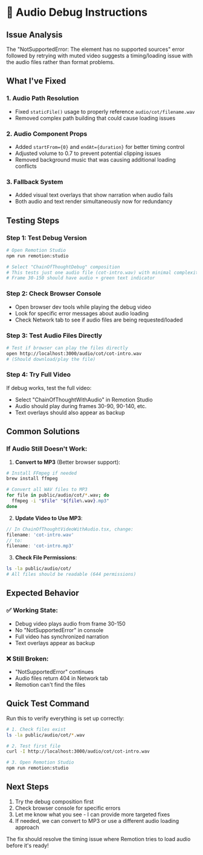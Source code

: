 # 🔧 Audio Debug Instructions

## Issue Analysis
The "NotSupportedError: The element has no supported sources" error followed by retrying with muted video suggests a timing/loading issue with the audio files rather than format problems.

## What I've Fixed

### 1. **Audio Path Resolution**
- Fixed `staticFile()` usage to properly reference `audio/cot/filename.wav`
- Removed complex path building that could cause loading issues

### 2. **Audio Component Props**
- Added `startFrom={0}` and `endAt={duration}` for better timing control
- Adjusted volume to 0.7 to prevent potential clipping issues
- Removed background music that was causing additional loading conflicts

### 3. **Fallback System**
- Added visual text overlays that show narration when audio fails
- Both audio and text render simultaneously now for redundancy

## Testing Steps

### Step 1: Test Debug Version
```bash
# Open Remotion Studio
npm run remotion:studio

# Select "ChainOfThoughtDebug" composition
# This tests just one audio file (cot-intro.wav) with minimal complexity
# Frame 30-150 should have audio + green text indicator
```

### Step 2: Check Browser Console
- Open browser dev tools while playing the debug video
- Look for specific error messages about audio loading
- Check Network tab to see if audio files are being requested/loaded

### Step 3: Test Audio Files Directly
```bash
# Test if browser can play the files directly
open http://localhost:3000/audio/cot/cot-intro.wav
# (Should download/play the file)
```

### Step 4: Try Full Video
If debug works, test the full video:
- Select "ChainOfThoughtWithAudio" in Remotion Studio
- Audio should play during frames 30-90, 90-140, etc.
- Text overlays should also appear as backup

## Common Solutions

### If Audio Still Doesn't Work:

1. **Convert to MP3** (Better browser support):
```bash
# Install FFmpeg if needed
brew install ffmpeg

# Convert all WAV files to MP3
for file in public/audio/cot/*.wav; do
  ffmpeg -i "$file" "${file%.wav}.mp3"
done
```

2. **Update Video to Use MP3**:
```typescript
// In ChainOfThoughtVideoWithAudio.tsx, change:
filename: 'cot-intro.wav'
// to:
filename: 'cot-intro.mp3'
```

3. **Check File Permissions**:
```bash
ls -la public/audio/cot/
# All files should be readable (644 permissions)
```

## Expected Behavior

### ✅ Working State:
- Debug video plays audio from frame 30-150
- No "NotSupportedError" in console
- Full video has synchronized narration
- Text overlays appear as backup

### ❌ Still Broken:
- "NotSupportedError" continues
- Audio files return 404 in Network tab
- Remotion can't find the files

## Quick Test Command

Run this to verify everything is set up correctly:
```bash
# 1. Check files exist
ls -la public/audio/cot/*.wav

# 2. Test first file
curl -I http://localhost:3000/audio/cot/cot-intro.wav

# 3. Open Remotion Studio
npm run remotion:studio
```

## Next Steps

1. Try the debug composition first
2. Check browser console for specific errors
3. Let me know what you see - I can provide more targeted fixes
4. If needed, we can convert to MP3 or use a different audio loading approach

The fix should resolve the timing issue where Remotion tries to load audio before it's ready! 